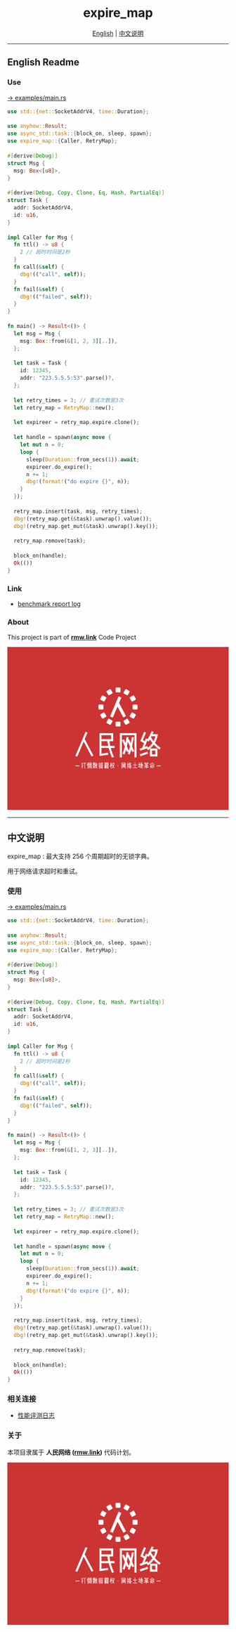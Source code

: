 <!-- EDIT /Users/z/rmw/expire_map/README.md -->

<h1 align="center"> expire_map</h1>
<p align="center">
<a href="#english-readme">English</a>
|
<a href="#中文说明 "> 中文说明 </a>
</p>

---

## English Readme

<!-- EDIT /Users/z/rmw/expire_map/doc/en/readme.md -->

### Use

[→ examples/main.rs](examples/main.rs)

```rust
use std::{net::SocketAddrV4, time::Duration};

use anyhow::Result;
use async_std::task::{block_on, sleep, spawn};
use expire_map::{Caller, RetryMap};

#[derive(Debug)]
struct Msg {
  msg: Box<[u8]>,
}

#[derive(Debug, Copy, Clone, Eq, Hash, PartialEq)]
struct Task {
  addr: SocketAddrV4,
  id: u16,
}

impl Caller for Msg {
  fn ttl() -> u8 {
    2 // 超时时间是2秒
  }
  fn call(&self) {
    dbg!(("call", self));
  }
  fn fail(&self) {
    dbg!(("failed", self));
  }
}

fn main() -> Result<()> {
  let msg = Msg {
    msg: Box::from(&[1, 2, 3][..]),
  };

  let task = Task {
    id: 12345,
    addr: "223.5.5.5:53".parse()?,
  };

  let retry_times = 3; // 重试次数是3次
  let retry_map = RetryMap::new();

  let expireer = retry_map.expire.clone();

  let handle = spawn(async move {
    let mut n = 0;
    loop {
      sleep(Duration::from_secs(1)).await;
      expireer.do_expire();
      n += 1;
      dbg!(format!("do expire {}", n));
    }
  });

  retry_map.insert(task, msg, retry_times);
  dbg!(retry_map.get(&task).unwrap().value());
  dbg!(retry_map.get_mut(&task).unwrap().key());

  retry_map.remove(task);

  block_on(handle);
  Ok(())
}
```


### Link

* [benchmark report log](https://rmw-lib.github.io/expire_map/dev/bench/)

### About

This project is part of **[rmw.link](//rmw.link)** Code Project

![rmw.link logo](https://raw.githubusercontent.com/rmw-link/logo/master/rmw.red.bg.svg)

---

## 中文说明

<!-- EDIT /Users/z/rmw/expire_map/doc/zh/readme.md -->

expire_map : 最大支持 256 个周期超时的无锁字典。

用于网络请求超时和重试。

### 使用

[→ examples/main.rs](examples/main.rs)

```rust
use std::{net::SocketAddrV4, time::Duration};

use anyhow::Result;
use async_std::task::{block_on, sleep, spawn};
use expire_map::{Caller, RetryMap};

#[derive(Debug)]
struct Msg {
  msg: Box<[u8]>,
}

#[derive(Debug, Copy, Clone, Eq, Hash, PartialEq)]
struct Task {
  addr: SocketAddrV4,
  id: u16,
}

impl Caller for Msg {
  fn ttl() -> u8 {
    2 // 超时时间是2秒
  }
  fn call(&self) {
    dbg!(("call", self));
  }
  fn fail(&self) {
    dbg!(("failed", self));
  }
}

fn main() -> Result<()> {
  let msg = Msg {
    msg: Box::from(&[1, 2, 3][..]),
  };

  let task = Task {
    id: 12345,
    addr: "223.5.5.5:53".parse()?,
  };

  let retry_times = 3; // 重试次数是3次
  let retry_map = RetryMap::new();

  let expireer = retry_map.expire.clone();

  let handle = spawn(async move {
    let mut n = 0;
    loop {
      sleep(Duration::from_secs(1)).await;
      expireer.do_expire();
      n += 1;
      dbg!(format!("do expire {}", n));
    }
  });

  retry_map.insert(task, msg, retry_times);
  dbg!(retry_map.get(&task).unwrap().value());
  dbg!(retry_map.get_mut(&task).unwrap().key());

  retry_map.remove(task);

  block_on(handle);
  Ok(())
}
```


### 相关连接

* [性能评测日志](https://rmw-lib.github.io/expire_map/dev/bench/)

### 关于

本项目隶属于 **人民网络 ([rmw.link](//rmw.link))** 代码计划。

![人民网络海报](https://raw.githubusercontent.com/rmw-link/logo/master/rmw.red.bg.svg)
